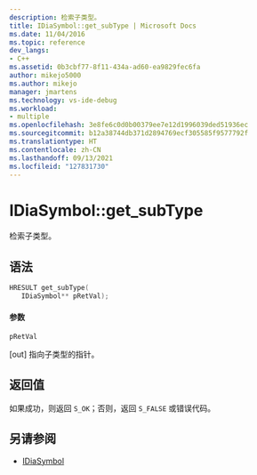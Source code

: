 ```yaml
---
description: 检索子类型。
title: IDiaSymbol::get_subType | Microsoft Docs
ms.date: 11/04/2016
ms.topic: reference
dev_langs:
- C++
ms.assetid: 0b3cbf77-8f11-434a-ad60-ea9829fec6fa
author: mikejo5000
ms.author: mikejo
manager: jmartens
ms.technology: vs-ide-debug
ms.workload:
- multiple
ms.openlocfilehash: 3e8fe6c0d0b00379ee7e12d1996039ded51936ec
ms.sourcegitcommit: b12a38744db371d2894769ecf305585f9577792f
ms.translationtype: HT
ms.contentlocale: zh-CN
ms.lasthandoff: 09/13/2021
ms.locfileid: "127831730"
---
```

# <a name="idiasymbolget_subtype"></a>IDiaSymbol::get_subType
检索子类型。

## <a name="syntax"></a>语法

```C++
HRESULT get_subType(
   IDiaSymbol** pRetVal);
```

#### <a name="parameters"></a>参数
 `pRetVal`

[out] 指向子类型的指针。

## <a name="return-value"></a>返回值
 如果成功，则返回 `S_OK`；否则，返回 `S_FALSE` 或错误代码。

## <a name="see-also"></a>另请参阅
- [IDiaSymbol](../../debugger/debug-interface-access/idiasymbol.md)
